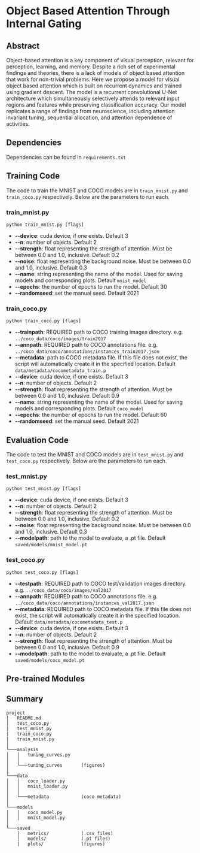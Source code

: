 # Object Based Attention Through Internal Gating


## Abstract
Object-based attention is a key component of visual perception, relevant for perception, learning, and memory. Despite a rich set of experimental findings and theories, there is a lack of models of object based attention that work for non-trivial problems. Here we propose a model for visual object based attention which is built on recurrent dynamics and trained using gradient descent. The model is a recurrent convolutional U-Net architecture which simultaneously selectively attends to relevant input regions and features while preserving classification accuracy. Our model replicates a range of findings from neuroscience, including attention invariant tuning, sequential allocation,  and attention dependence of activities.

## Dependencies
Dependencies can be found in `requirements.txt`

## Training Code
The code to train the MNIST and COCO models are in `train_mnist.py` and `train_coco.py` respectively. Below are the parameters to run each.

### train_mnist.py
```
python train_mnist.py [flags]
```
* **--device**: cuda device, if one exists. Default 3
* **--n**: number of objects. Default 2
* **--strength**: float representing the strength of attention. Must be between 0.0 and 1.0, inclusive. Default 0.2
* **--noise**: float representing the background noise. Must be between 0.0 and 1.0, inclusive. Default 0.3
* **--name**: string representing the name of the model. Used for saving models and corresponding plots. Default `mnist_model`
* **--epochs**: the number of epochs to run the model. Default 30
* **--randomseed**: set the manual seed. Default 2021


### train_coco.py
```
python train_coco.py [flags]
```
* **--trainpath**: REQUIRED path to COCO training images directory. e.g. `../coco_data/coco/images/train2017`
* **--annpath**: REQUIRED path to COCO annotations file. e.g. `../coco_data/coco/annotations/instances_train2017.json`
* **--metadata**: path to COCO metadata file. If this file does not exist, the script will automatically create it in the specified location. Default `data/metadata/cocometadata_train.p`
* **--device**: cuda device, if one exists. Default 3
* **--n**: number of objects. Default 2
* **--strength**: float representing the strength of attention. Must be between 0.0 and 1.0, inclusive. Default 0.9
* **--name**: string representing the name of the model. Used for saving models and corresponding plots. Default `coco_model`
* **--epochs**: the number of epochs to run the model. Default 60
* **--randomseed**: set the manual seed. Default 2021

## Evaluation Code
The code to test the MNIST and COCO models are in `test_mnist.py` and `test_coco.py` respectively. Below are the parameters to run each.

### test_mnist.py
```
python test_mnist.py [flags]
```
* **--device**: cuda device, if one exists. Default 3
* **--n**: number of objects. Default 2
* **--strength**: float representing the strength of attention. Must be between 0.0 and 1.0, inclusive. Default 0.2
* **--noise**: float representing the background noise. Must be between 0.0 and 1.0, inclusive. Default 0.3
* **--modelpath**: path to the model to evaluate, a .pt file. Default `saved/models/mnist_model.pt`

### test_coco.py
```
python test_coco.py [flags]
```
* **--testpath**: REQUIRED path to COCO test/validation images directory. e.g. `../coco_data/coco/images/val2017`
* **--annpath**: REQUIRED path to COCO annotations file. e.g. `../coco_data/coco/annotations/instances_val2017.json`
* **--metadata**: REQUIRED path to COCO metadata file. If this file does not exist, the script will automatically create it in the specified location. Default `data/metadata/cocometadata_test.p`
* **--device**: cuda device, if one exists. Default 3
* **--n**: number of objects. Default 2
* **--strength**: float representing the strength of attention. Must be between 0.0 and 1.0, inclusive. Default 0.9
* **--modelpath**: path to the model to evaluate, a .pt file. Default `saved/models/coco_model.pt`

## Pre-trained Modules

## Summary
```
project
│   README.md
│   test_coco.py
|   test_mnist.py
|   train_coco.py
|   train_mnist.py    
│
└───analysis
│   │   tuning_curves.py
│   │
│   └───tuning_curves       (figures)
│   
└───data
│   │   coco_loader.py
│   │   mnist_loader.py
│   │
│   └───metadata            (coco metadata)
│   
└───models
│   │   coco_model.py
│   │   mnist_model.py
│   
└───saved
    │   metrics/            (.csv files)
    │   models/             (.pt files)
    |   plots/              (figures)
```